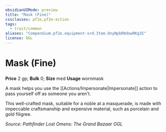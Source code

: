 ```yaml
---
obsidianUIMode: preview
title: "Mask (Fine)"
cssclasses: pf2e,pf2e-action
tags:
  - trait/common
aliases: "Compendium.pf2e.equipment-srd.Item.OnyNpbR0dowRKg3I"
license: OGL
---
```

# Mask (Fine)

### 


**Price** 2 gp; 
**Bulk** 0; **Size** med
**Usage** wornmask

A mask helps you use the [[Actions/Impersonate|Impersonate]] action to pass yourself off as someone you aren't.

This well-crafted mask, suitable for a noble at a masquerade, is made with impeccable craftsmanship and expensive material, such as porcelain and gold filigree.

*Source: Pathfinder Lost Omens: The Grand Bazaar*
*OGL*